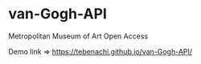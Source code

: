# van-Gogh-API
Metropolitan Museum of Art Open Access


Demo link => https://tebenachi.github.io/van-Gogh-API/
